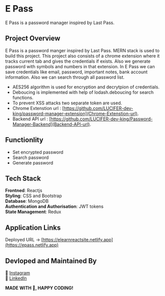 # E Pass

E Pass is a password manager inspired by Last Pass.

## Project Overview

E Pass is a password manger inspired by Last Pass. MERN stack is used to build this project. This project also consists of a chrome extension where it tracks current tab and gives the credentials if exists. Also we generate password with symbols and numbers in that extension.
In E Pass we can save credentials like email, password, important notes, bank account information. Also we can search through all password list.

- AES256 algorithm is used for encryption and decrytpion of credentials.
- Deboucing is implemented with help of lodash.deboucing for search functions.
- To prevent XSS attacks two separate token are used.
- Chrome Extenstion url : [https://github.com/LUCIFER-dev-king/password-manager-extension](Chrome-Extenstion-url).
- Backend API url : [https://github.com/LUCIFER-dev-king/Password-Manager-Backend](Backend-API-url).

## Functionlity

- Set encrypted password
- Search password
- Generate password


## Tech Stack

<b>Frontned</b>: Reactjs
<br>
<b>Styling</b>: CSS and Bootstrap
<br>
<b>Database</b>: MongoDB
<br>
<b>Authentication and Authorisation</b>: JWT tokens
<br>
<b>State Management</b>: Redux
<br>

## Application Links

Deployed URL -> [https://elearnreactsite.netlify.app](https://epass.netlify.app)
<br>

## Devloped and Maintained By

📸 [Instagram](https://www.instagram.com/lucifer_the_king/?hl=en) <br />
🧳 [LinkedIn](https://www.linkedin.com/in/nihal-ahamed-m-s-7b6808190/)
<br>

**MADE WITH 💖, HAPPY CODING!**
